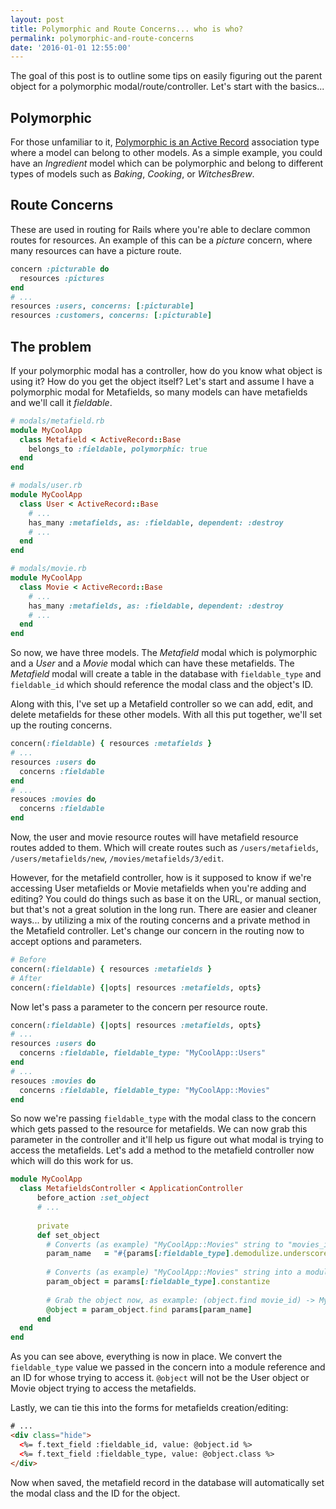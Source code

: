 ```yaml
---
layout: post
title: Polymorphic and Route Concerns... who is who?
permalink: polymorphic-and-route-concerns
date: '2016-01-01 12:55:00'
---
```


The goal of this post is to outline some tips on easily figuring out the parent object for a polymorphic modal/route/controller. Let's start with the basics...

## Polymorphic

For those unfamiliar to it, [Polymorphic is an Active Record](http://guides.rubyonrails.org/association_basics.html#polymorphic-associations) association type where a model can belong to other models. As a simple example, you could have an *Ingredient* model which can be polymorphic and belong to different types of models such as *Baking*, *Cooking*, or *WitchesBrew*.

## Route Concerns

These are used in routing for Rails where you're able to declare common routes for resources. An example of this can be a *picture* concern, where many resources can have a picture route.

```ruby
concern :picturable do
  resources :pictures
end
# ...
resources :users, concerns: [:picturable]
resources :customers, concerns: [:picturable]
```

## The problem

If your polymorphic modal has a controller, how do you know what object is using it? How do you get the object itself? Let's start and assume I have a polymorphic modal for Metafields, so many models can have metafields and we'll call it *fieldable*.

```ruby
# modals/metafield.rb
module MyCoolApp
  class Metafield < ActiveRecord::Base
    belongs_to :fieldable, polymorphic: true
  end
end
```

```ruby
# modals/user.rb
module MyCoolApp
  class User < ActiveRecord::Base
    # ...
    has_many :metafields, as: :fieldable, dependent: :destroy
    # ...
  end
end
```

```ruby
# modals/movie.rb
module MyCoolApp
  class Movie < ActiveRecord::Base
    # ...
    has_many :metafields, as: :fieldable, dependent: :destroy
    # ...
  end
end
```

So now, we have three models. The *Metafield* modal which is polymorphic and a *User* and a *Movie* modal which can have these metafields. The *Metafield* modal will create a table in the database with `fieldable_type` and `fieldable_id` which should reference the modal class and the object's ID.

Along with this, I've set up a Metafield controller so we can add, edit, and delete metafields for these other models. With all this put together, we'll set up the routing concerns.

```ruby
concern(:fieldable) { resources :metafields }
# ...
resources :users do
  concerns :fieldable
end
# ...
resouces :movies do
  concerns :fieldable
end
```

Now, the user and movie resource routes will have metafield resource routes added to them. Which will create routes such as `/users/metafields`, `/users/metafields/new`, `/movies/metafields/3/edit`.

However, for the metafield controller, how is it supposed to know if we're accessing User metafields or Movie metafields when you're adding and editing? You could do things such as base it on the URL, or manual section, but that's not a great solution in the long run. There are easier and cleaner ways... by utilizing a mix of the routing concerns and a private method in the Metafield controller. Let's change our concern in the routing now to accept options and parameters.

```ruby
# Before
concern(:fieldable) { resources :metafields }
# After
concern(:fieldable) {|opts| resources :metafields, opts}
```

Now let's pass a parameter to the concern per resource route.

```ruby
concern(:fieldable) {|opts| resources :metafields, opts}
# ...
resources :users do
  concerns :fieldable, fieldable_type: "MyCoolApp::Users"
end
# ...
resouces :movies do
  concerns :fieldable, fieldable_type: "MyCoolApp::Movies"
end
```

So now we're passing `fieldable_type` with the modal class to the concern which gets passed to the resource for metafields. We can now grab this parameter in the controller and it'll help us figure out what modal is trying to access the metafields. Let's add a method to the metafield controller now which will do this work for us.

```ruby
module MyCoolApp
  class MetafieldsController < ApplicationController
      before_action :set_object
      # ...
      
      private
      def set_object
        # Converts (as example) "MyCoolApp::Movies" string to "movies_id"
        param_name   = "#{params[:fieldable_type].demodulize.underscore}_id"
        
        # Converts (as example) "MyCoolApp::Movies" string into a module reference
        param_object = params[:fieldable_type].constantize
        
        # Grab the object now, as example: (object.find movie_id) -> MyCoolApp::Movies.find 3
        @object = param_object.find params[param_name]
      end
  end
end
```

As you can see above, everything is now in place. We convert the `fieldable_type` value we passed in the concern into a module reference and an ID for whose trying to access it. `@object` will not be the User object or Movie object trying to access the metafields.

Lastly, we can tie this into the forms for metafields creation/editing:

```html
# ...
<div class="hide">
  <%= f.text_field :fieldable_id, value: @object.id %>
  <%= f.text_field :fieldable_type, value: @object.class %>
</div>
```

Now when saved, the metafield record in the database will automatically set the modal class and the ID for the object.
